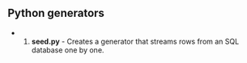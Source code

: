 ## Python generators
- 1. **seed.py** - Creates a generator that streams rows from an SQL database one by one.